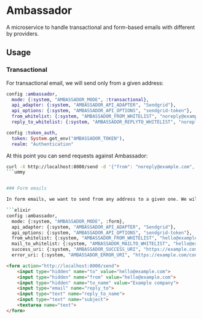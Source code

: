 # Ambassador

A microservice to handle transactional and form-based emails with different by providers.


## Usage

### Transactional

For transactional email, we will send only from a given address:


```elixir
config :ambassador,
  mode: {:system, "AMBASSADOR_MODE", :transactional},
  api_adapter: {:system, "AMBASSADOR_API_ADAPTER", "Sendgrid"},
  api_options: {:system, "AMBASSADOR_API_OPTIONS", "sendgrid-token"},
  from_whitelist: {:system, "AMBASSADOR_FROM_WHITELIST", "noreply@example.com"},
  reply_to_whitelist: {:system, "AMBASSADOR_REPLYTO_WHITELIST", "noreply@example.com"}

config :token_auth,
  token: System.get_env("AMBASSADOR_TOKEN"),
  realm: "Authentication"
```


At this point you can send requests against Ambassador:

```sh
curl -X http://localhost:8000/send -d '{"from": "noreply@example.com", "from_name": "Example company", "reply_to": "noreply@example.com", "to": "user@protonmail.com", "to_name": "User", "subject": "Welcome to product!", "text": "Thank you for joining us!"}' -H "Content-Type: application/json" -H "Authorization: Bearer your-token"
```ummy


### Form emails

In form emails, we want to send from any address to a given one. We will actually send the email from our own authorized address, and use reply_to to know who was the original sender:

```elixir
config :ambassador,
  mode: {:system, "AMBASSADOR_MODE", :form},
  api_adapter: {:system, "AMBASSADOR_API_ADAPTER", "Sendgrid"},
  api_options: {:system, "AMBASSADOR_API_OPTIONS", "sendgrid-token"},
  from_whitelist: {:system, "AMBASSADOR_FROM_WHITELIST", "hello@example.com"},
  mail_to_whitelist: {:system, "AMBASSADOR_MAILTO_WHITELIST", "hello@example.com"},
  success_uri: {:system, "AMBASSADOR_SUCCESS_URI", "https://example.com/contact-success"},
  error_uri: {:system, "AMBASSADOR_ERROR_URI", "https://example.com/contact-error"}
```


```html
<form action="http://localhost:8000/send">
    <input type="hidden" name="to" value="hello@example.com">
    <input type="hidden" name="from" value="hello@example.com">
    <input type="hidden" name="to_name" value="Example company">
    <input type="email" name="reply_to">
    <input type="text" name="reply_to_name">
    <input type="text" name="subject">
    <textarea name="text">
</form>
```
